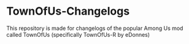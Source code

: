 # TownOfUs-Changelogs
This repository is made for changelogs of the popular Among Us mod called TownOfUs (specifically TownOfUs-R by eDonnes)
